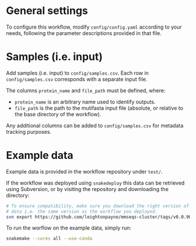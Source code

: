 # General settings

To configure this workflow, modify `config/config.yaml` according to your needs, following the parameter descriptions provided in that file.

# Samples (i.e. input)

Add samples (i.e. input) to `config/samples.csv`. Each row in `config/samples.csv` corresponds with a separate input file.

The columns `protein_name` and `file_path` must be defined, where: 
 - `protein_name` is an arbitrary name used to identify outputs.
 - `file_path` is the path to the mutifasta input file (absolute, or relative to the base directory of the workflow).

Any additional columns can be added to `config/samples.csv` for metadata tracking purposes.

# Example data

Example data is provided in the workflow repository under `test/`.

If the workflow was deployed using `snakedeploy` this data can be retrieved using Subversion, or by visiting the repository and downloading the directory:

```bash
# To ensure compatibility, make sure you download the right version of example 
# data i.e. the same version as the workflow you deployed.
svn export https://github.com/leightonpayne/mmseqs-cluster/tags/v0.0.9000/test
```

To run the worflow on the example data, simply run:

```bash
snakemake --cores all --use-conda
```

